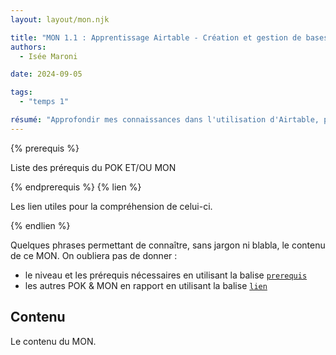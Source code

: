 ```yaml
---
layout: layout/mon.njk

title: "MON 1.1 : Apprentissage Airtable - Création et gestion de bases de données pour une application web"
authors:
  - Isée Maroni

date: 2024-09-05

tags: 
  - "temps 1"

résumé: "Approfondir mes connaissances dans l'utilisation d'Airtable, progresser et l'appliquer à mon POK 1 pour faire de la création et gestion de bases de données pour une application web."
---
```


{% prerequis %}

Liste des prérequis du POK ET/OU MON

{% endprerequis %}
{% lien %}

Les lien utiles pour la compréhension de celui-ci.

{% endlien %}

Quelques phrases permettant de connaître, sans jargon ni blabla, le contenu de ce MON. On oubliera pas de donner :

- le niveau et les prérequis nécessaires en utilisant la balise [`prerequis`](/cs/contribuer-au-site/#prerequis)
- les autres POK & MON en rapport en utilisant la balise [`lien`](/cs/contribuer-au-site/#lien)

## Contenu

Le contenu du MON.
